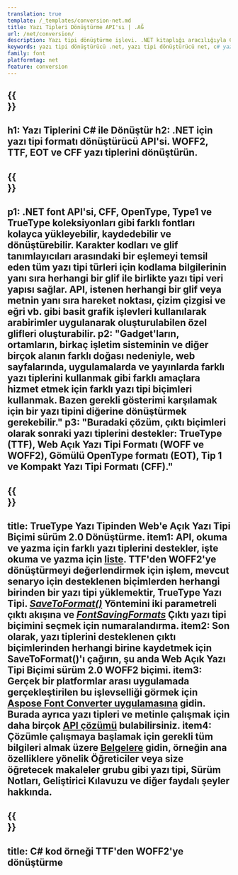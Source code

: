 ```yaml
---
translation: true
template: /_templates/conversion-net.md
title: Yazı Tipleri Dönüştürme API'sı | .AĞ
url: /net/conversion/
description: Yazı tipi dönüştürme işlevi. .NET kitaplığı aracılığıyla CFF, EOT, WOFF, TTF ve Type 1 gibi farklı yazı tiplerini birkaç satırlık C# koduyla dönüştürün.
keywords: yazı tipi dönüştürücü .net, yazı tipi dönüştürücü net, c# yazı tipi kaplaması
family: font
platformtag: net
feature: conversion
---
```


{{<section banner>}}
---
h1: Yazı Tiplerini C# ile Dönüştür
h2: .NET için yazı tipi formatı dönüştürücü API'si. WOFF2, TTF, EOT ve CFF yazı tiplerini dönüştürün.
---

{{<section overview>}}
---
p1: .NET font API'si, CFF, OpenType, Type1 ve TrueType koleksiyonları gibi farklı fontları kolayca yükleyebilir, kaydedebilir ve dönüştürebilir. Karakter kodları ve glif tanımlayıcıları arasındaki bir eşlemeyi temsil eden tüm yazı tipi türleri için kodlama bilgilerinin yanı sıra herhangi bir glif ile birlikte yazı tipi veri yapısı sağlar. API, istenen herhangi bir glif veya metnin yanı sıra hareket noktası, çizim çizgisi ve eğri vb. gibi basit grafik işlevleri kullanılarak arabirimler uygulanarak oluşturulabilen özel glifleri oluşturabilir.
p2: "Gadget'ların, ortamların, birkaç işletim sisteminin ve diğer birçok alanın farklı doğası nedeniyle, web sayfalarında, uygulamalarda ve yayınlarda farklı yazı tiplerini kullanmak gibi farklı amaçlara hizmet etmek için farklı yazı tipi biçimleri kullanmak. Bazen gerekli gösterimi karşılamak için bir yazı tipini diğerine dönüştürmek gerekebilir."
p3: "Buradaki çözüm, çıktı biçimleri olarak sonraki yazı tiplerini destekler: TrueType (TTF), Web Açık Yazı Tipi Formatı (WOFF ve WOFF2), Gömülü OpenType formatı (EOT), Tip 1 ve Kompakt Yazı Tipi Formatı (CFF)."
---

{{<section feature1>}}
---
title: TrueType Yazı Tipinden Web'e Açık Yazı Tipi Biçimi sürüm 2.0 Dönüştürme.
item1: API, okuma ve yazma için farklı yazı tiplerini destekler, işte okuma ve yazma için [liste](https://docs.aspose.com/font/net/convert/#formats-supported-for-reading-andor-writing). TTF'den WOFF2'ye dönüştürmeyi değerlendirmek için işlem, mevcut senaryo için desteklenen biçimlerden herhangi birinden bir yazı tipi yüklemektir, TrueType Yazı Tipi. [*SaveToFormat()*](https://reference.aspose.com/font/net/aspose.font/font/savetoformat/) Yöntemini iki parametreli çıktı akışına ve [*FontSavingFormats*](https://reference.aspose.com/font/net/aspose.font/fontsavingformats/) Çıktı yazı tipi biçimini seçmek için numaralandırma.
item2: Son olarak, yazı tiplerini desteklenen çıktı biçimlerinden herhangi birine kaydetmek için SaveToFormat()'ı çağırın, şu anda Web Açık Yazı Tipi Biçimi sürüm 2.0 WOFF2 biçimi.
item3: Gerçek bir platformlar arası uygulamada gerçekleştirilen bu işlevselliği görmek için [Aspose Font Converter uygulamasına](https://products.aspose.app/font/conversion) gidin. Burada ayrıca yazı tipleri ve metinle çalışmak için daha birçok [API çözümü](https://products.aspose.app/font/applications) bulabilirsiniz.
item4: Çözümle çalışmaya başlamak için gerekli tüm bilgileri almak üzere [Belgelere](https://docs.aspose.com/font/net/) gidin, örneğin ana özelliklere yönelik Öğreticiler veya size öğretecek makaleler grubu gibi yazı tipi, Sürüm Notları, Geliştirici Kılavuzu ve diğer faydalı şeyler hakkında.
---

{{<section codeexample>}}
---
title: C# kod örneği TTF'den WOFF2'ye dönüştürme
---

